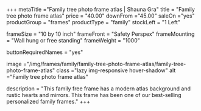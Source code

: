 +++
metaTitle ="Family tree photo frame atlas | Shauna Gra"
title = "Family tree photo frame atlas"
price = "40.00"
downFrom ="45.00"
saleOn ="yes"
productGroup = "frames"
productType = "family"
stockLeft = "1 Left" 
 
frameSize = "10 by 10 inch" 
frameFront = "Safety Perspex" 
frameMounting = "Wall hung or free standing" 
frameWeight = "1000" 
 
buttonRequiredNames = "yes"
 
image ="/img/frames/family/family-tree-photo-frame-atlas/family-tree-photo-frame-atlas"
class ="lazy img-responsive hover-shadow"
alt ="Family tree photo frame atlas"
 
description = "This family free frame has a modern atlas background and rustic hearts and mirrors. This frame has been one of our best-selling personalized family frames."
+++
